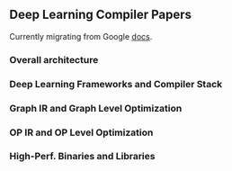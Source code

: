 Deep Learning Compiler Papers
-----------------------------

Currently migrating from Google
[docs](https://docs.google.com/document/d/1Rfokw_3r9l0T77zX_9TRPNItaBn9K3bwUF_C7nPN26E/edit?usp=sharing).

### Overall architecture

### Deep Learning Frameworks and Compiler Stack

### Graph IR and Graph Level Optimization

### OP IR and OP Level Optimization

### High-Perf. Binaries and Libraries
